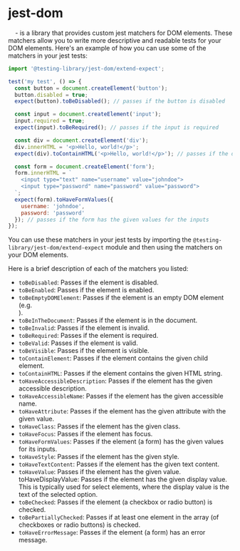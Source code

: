 # **jest-dom** 
&nbsp;&nbsp;&nbsp;&nbsp;- is a library that provides custom jest matchers for DOM elements. These matchers allow you to write more descriptive and readable tests for your DOM elements. Here's an example of how you can use some of the matchers in your jest tests:

```js
import '@testing-library/jest-dom/extend-expect';

test('my test', () => {
  const button = document.createElement('button');
  button.disabled = true;
  expect(button).toBeDisabled(); // passes if the button is disabled

  const input = document.createElement('input');
  input.required = true;
  expect(input).toBeRequired(); // passes if the input is required

  const div = document.createElement('div');
  div.innerHTML = '<p>Hello, world!</p>';
  expect(div).toContainHTML('<p>Hello, world!</p>'); // passes if the div contains the given HTML

  const form = document.createElement('form');
  form.innerHTML = `
    <input type="text" name="username" value="johndoe">
    <input type="password" name="password" value="password">
  `;
  expect(form).toHaveFormValues({
    username: 'johndoe',
    password: 'password'
  }); // passes if the form has the given values for the inputs
});

```

You can use these matchers in your jest tests by importing the `@testing-library/jest-dom/extend-expect` module and then using the matchers on your DOM elements.

Here is a brief description of each of the matchers you listed:

- `toBeDisabled`: Passes if the element is disabled.
- `toBeEnabled`: Passes if the element is enabled.
- `toBeEmptyDOMElement`: Passes if the element is an empty DOM element (e.g. <div></div>).
- `toBeInTheDocument`: Passes if the element is in the document.
- `toBeInvalid`: Passes if the element is invalid.
- `toBeRequired`: Passes if the element is required.
- `toBeValid`: Passes if the element is valid.
- `toBeVisible`: Passes if the element is visible.
- `toContainElement`: Passes if the element contains the given child element.
- `toContainHTML`: Passes if the element contains the given HTML string.
- `toHaveAccessibleDescription`: Passes if the element has the given accessible description.
- `toHaveAccessibleName`: Passes if the element has the given accessible name.
- `toHaveAttribute`: Passes if the element has the given attribute with the given value.
- `toHaveClass`: Passes if the element has the given class.
- `toHaveFocus`: Passes if the element has focus.
- `toHaveFormValues`: Passes if the element (a form) has the given values for its inputs.
- `toHaveStyle`: Passes if the element has the given style.
- `toHaveTextContent`: Passes if the element has the given text content.
- `toHaveValue`: Passes if the element has the given value.
toHaveDisplayValue: Passes if the element has the given display value. This is typically used for select elements, where the display value is the text of the selected option.
- `toBeChecked`: Passes if the element (a checkbox or radio button) is checked.
- `toBePartiallyChecked`: Passes if at least one element in the array (of checkboxes or radio buttons) is checked.
- `toHaveErrorMessage`: Passes if the element (a form) has an error message.